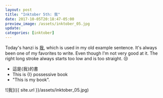 ```yaml
---
layout: post
title: "Inktober 5th: 我"
date: 2017-10-05T20:18:47-05:00
preview_image: /assets/inktober_05.jpg
update: 
categories: [inktober]
---
```


Today's hanzi is [我](http://www.learnchineseez.com/read-write/traditional/view.php?code=6211&last=1), which is used in my old example sentence. It's always been one of my favorites to write. Even though I'm not very good at it. The right long stroke always starts too low and is too straight. 😒

-  這是{我}的書
-  This is {I} possessive book
-  "This is my book".


![我]({{ site.url }}/assets/inktober_05.jpg)

